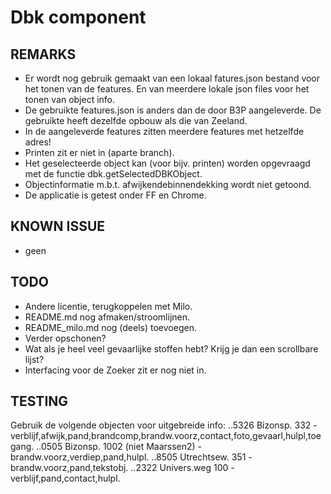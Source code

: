 Dbk component
=============

REMARKS
-------
- Er wordt nog gebruik gemaakt van een lokaal fatures.json bestand voor
  het tonen van de features. En van meerdere lokale json files voor het
  tonen van object info.
- De gebruikte features.json is anders dan de door B3P aangeleverde. De 
  gebruikte heeft dezelfde opbouw als die van Zeeland.
- In de aangeleverde features zitten meerdere features met hetzelfde adres!
- Printen zit er niet in (aparte branch).
- Het geselecteerde object kan (voor bijv. printen) worden opgevraagd met de functie dbk.getSelectedDBKObject.
- Objectinformatie m.b.t. afwijkendebinnendekking wordt niet getoond.
- De applicatie is getest onder FF en Chrome.

KNOWN ISSUE
----------
- geen

TODO
----
- Andere licentie, terugkoppelen met Milo.
- README.md nog afmaken/stroomlijnen.
- README_milo.md nog (deels) toevoegen.
- Verder opschonen?
- Wat als je heel veel gevaarlijke stoffen hebt? Krijg je dan een scrollbare lijst?
- Interfacing voor de Zoeker zit er nog niet in.

TESTING
-------
Gebruik de volgende objecten voor uitgebreide info:
..5326 Bizonsp. 332 - verblijf,afwijk,pand,brandcomp,brandw.voorz,contact,foto,gevaarl,hulpl,toegang.
..0505 Bizonsp. 1002 (niet Maarssen2) - brandw.voorz,verdiep,pand,hulpl.
..8505 Utrechtsew. 351 - brandw.voorz,pand,tekstobj.
..2322 Univers.weg 100 - verblijf,pand,contact,hulpl.

